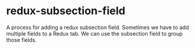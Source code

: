 # redux-subsection-field
A process for adding a redux subsection field. Sometimes we have to add multiple fields to a Redux tab. We can use the subsection field to group those fields.
